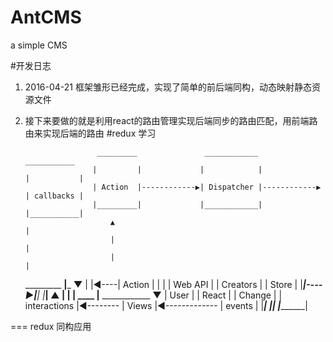 # AntCMS
a simple CMS

#开发日志
  1.   2016-04-21 框架雏形已经完成，实现了简单的前后端同构，动态映射静态资源文件
  2.   接下来要做的就是利用react的路由管理实现后端同步的路由匹配，用前端路由来实现后端的路由
#redux 学习

                           _________               ____________                ___________
                          |         |             |            |              |           |
                          | Action  |------------▶| Dispatcher |------------▶ | callbacks |
                          |_________|             |____________|              |___________|
                              ▲                                                    |
                              |                                                    |
                              |                                                    |
          _________       ____|_____                                           ____▼____
         |         |◀----|  Action  |                                         |         |
         | Web API |     | Creators |                                         |  Store  |
         |_________|----▶|__________|                                         |_________|
                               ▲                                                    |
                               |                                                    |
                          ____ |________           ____________                 ____▼____
                         |   User       |          |   React   |               | Change  |
                         | interactions |◀-------- |   Views   |◀------------- | events  |
                         |______________|          |___________|               |_________|

 === 
  redux 同构应用